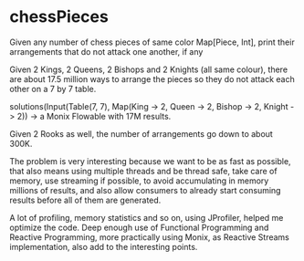 # chessPieces

Given any number of chess pieces of same color Map[Piece, Int], print their arrangements that do not attack one another, if any

Given 2 Kings, 2 Queens, 2 Bishops and 2 Knights (all same colour), there are about 17.5 million ways to arrange the pieces so they do not attack each other on a 7 by 7 table.

solutions(Input(Table(7, 7), Map(King -> 2, Queen -> 2, Bishop -> 2, Knight -> 2)) -> a Monix Flowable with 17M results.

Given 2 Rooks as well, the number of arrangements go down to about 300K.

The problem is very interesting because we want to be as fast as possible, that also means using multiple threads and be thread safe, take care of memory, use streaming if possible, to avoid accumulating in memory millions of results, and also allow consumers to already start consuming results before all of them are generated. 

A lot of profiling, memory statistics and so on, using JProfiler, helped me optimize the code. Deep enough use of Functional Programming and Reactive Programming, more practically using Monix, as Reactive Streams implementation, also add to the interesting points.
